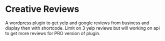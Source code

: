 # Creative Reviews 

A wordpress plugin to get yelp and google reviews from business and display then with shortcode. Limit on 3 yelp reviews but will working on api to get more reviews for PRO version of plugin.




